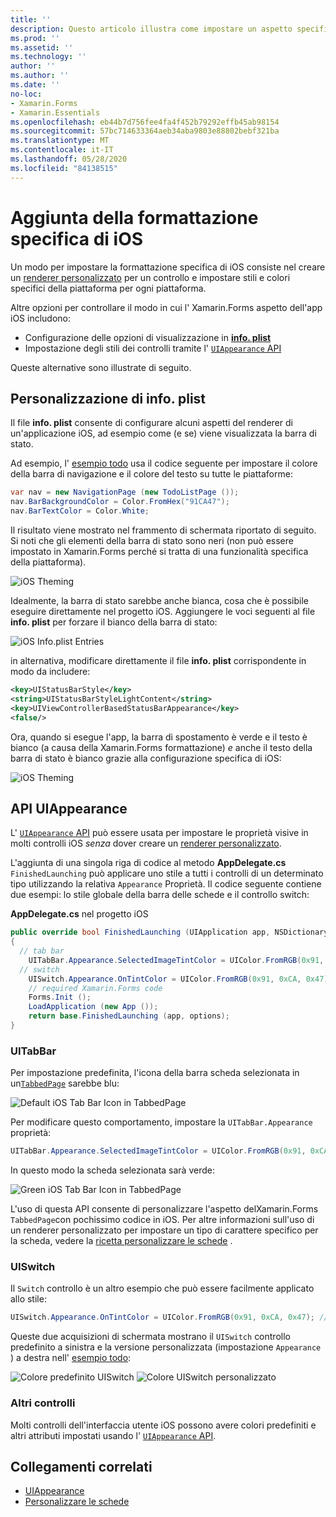 ```yaml
---
title: ''
description: Questo articolo illustra come impostare un aspetto specifico di iOS senza usare un Xamarin.Forms renderer personalizzato.
ms.prod: ''
ms.assetid: ''
ms.technology: ''
author: ''
ms.author: ''
ms.date: ''
no-loc:
- Xamarin.Forms
- Xamarin.Essentials
ms.openlocfilehash: eb44b7d756fee4fa4f452b79292effb45ab98154
ms.sourcegitcommit: 57bc714633364aeb34aba9803e88802bebf321ba
ms.translationtype: MT
ms.contentlocale: it-IT
ms.lasthandoff: 05/28/2020
ms.locfileid: "84138515"
---
```

# <a name="adding-ios-specific-formatting"></a>Aggiunta della formattazione specifica di iOS

Un modo per impostare la formattazione specifica di iOS consiste nel creare un [renderer personalizzato](~/xamarin-forms/app-fundamentals/custom-renderer/index.md) per un controllo e impostare stili e colori specifici della piattaforma per ogni piattaforma.

Altre opzioni per controllare il modo in cui l' Xamarin.Forms aspetto dell'app iOS includono:

- Configurazione delle opzioni di visualizzazione in [ **info. plist**](#info-plist)
- Impostazione degli stili dei controlli tramite l' [ `UIAppearance` API](#uiappearance)

Queste alternative sono illustrate di seguito.

<a name="info-plist"/>

## <a name="customizing-infoplist"></a>Personalizzazione di info. plist

Il file **info. plist** consente di configurare alcuni aspetti del renderer di un'applicazione iOS, ad esempio come (e se) viene visualizzata la barra di stato.

Ad esempio, l' [esempio todo](https://docs.microsoft.com/samples/xamarin/xamarin-forms-samples/todo) usa il codice seguente per impostare il colore della barra di navigazione e il colore del testo su tutte le piattaforme:

```csharp
var nav = new NavigationPage (new TodoListPage ());
nav.BarBackgroundColor = Color.FromHex("91CA47");
nav.BarTextColor = Color.White;
```

Il risultato viene mostrato nel frammento di schermata riportato di seguito. Si noti che gli elementi della barra di stato sono neri (non può essere impostato in Xamarin.Forms perché si tratta di una funzionalità specifica della piattaforma).

![](theme-images/status-default-sml.png "iOS Theming")

Idealmente, la barra di stato sarebbe anche bianca, cosa che è possibile eseguire direttamente nel progetto iOS. Aggiungere le voci seguenti al file **info. plist** per forzare il bianco della barra di stato:

![](theme-images/info-plist.png "iOS Info.plist Entries")

in alternativa, modificare direttamente il file **info. plist** corrispondente in modo da includere:

```xml
<key>UIStatusBarStyle</key>
<string>UIStatusBarStyleLightContent</string>
<key>UIViewControllerBasedStatusBarAppearance</key>
<false/>
```

Ora, quando si esegue l'app, la barra di spostamento è verde e il testo è bianco (a causa della Xamarin.Forms formattazione) *e* anche il testo della barra di stato è bianco grazie alla configurazione specifica di iOS:

![](theme-images/status-white-sml.png "iOS Theming")

<a name="uiappearance"/>

## <a name="uiappearance-api"></a>API UIAppearance

L' [ `UIAppearance` API](~/ios/user-interface/ios-ui/introduction-to-the-appearance-api.md) può essere usata per impostare le proprietà visive in molti controlli iOS *senza* dover creare un [renderer personalizzato](~/xamarin-forms/app-fundamentals/custom-renderer/index.md).

L'aggiunta di una singola riga di codice al metodo **AppDelegate.cs** `FinishedLaunching` può applicare uno stile a tutti i controlli di un determinato tipo utilizzando la relativa `Appearance` Proprietà. Il codice seguente contiene due esempi: lo stile globale della barra delle schede e il controllo switch:

**AppDelegate.cs** nel progetto iOS

```csharp
public override bool FinishedLaunching (UIApplication app, NSDictionary options)
{
  // tab bar
    UITabBar.Appearance.SelectedImageTintColor = UIColor.FromRGB(0x91, 0xCA, 0x47); // green
  // switch
    UISwitch.Appearance.OnTintColor = UIColor.FromRGB(0x91, 0xCA, 0x47); // green
    // required Xamarin.Forms code
    Forms.Init ();
    LoadApplication (new App ());
    return base.FinishedLaunching (app, options);
}
```

### <a name="uitabbar"></a>UITabBar

Per impostazione predefinita, l'icona della barra scheda selezionata in un[`TabbedPage`](~/xamarin-forms/app-fundamentals/navigation/tabbed-page.md)
sarebbe blu:

![](theme-images/tabbar-default.png "Default iOS Tab Bar Icon in TabbedPage")

Per modificare questo comportamento, impostare la `UITabBar.Appearance` proprietà:

```csharp
UITabBar.Appearance.SelectedImageTintColor = UIColor.FromRGB(0x91, 0xCA, 0x47); // green
```

In questo modo la scheda selezionata sarà verde:

![](theme-images/tabbar-custom.png "Green iOS Tab Bar Icon in TabbedPage")

L'uso di questa API consente di personalizzare l'aspetto delXamarin.Forms
`TabbedPage`con pochissimo codice in iOS. Per altre informazioni sull'uso di un renderer personalizzato per impostare un tipo di carattere specifico per la scheda, vedere la [ricetta personalizzare le schede](https://github.com/xamarin/recipes/tree/master/Recipes/xamarin-forms/iOS/customize-tabs) .

### <a name="uiswitch"></a>UISwitch

Il `Switch` controllo è un altro esempio che può essere facilmente applicato allo stile:

```csharp
UISwitch.Appearance.OnTintColor = UIColor.FromRGB(0x91, 0xCA, 0x47); // green
```

Queste due acquisizioni di schermata mostrano il `UISwitch` controllo predefinito a sinistra e la versione personalizzata (impostazione `Appearance` ) a destra nell' [esempio todo](https://docs.microsoft.com/samples/xamarin/xamarin-forms-samples/todo):

![](theme-images/switch-default.png "Colore predefinito UISwitch") ![](theme-images/switch-custom.png "Colore UISwitch personalizzato")

### <a name="other-controls"></a>Altri controlli

Molti controlli dell'interfaccia utente iOS possono avere colori predefiniti e altri attributi impostati usando l' [ `UIAppearance` API](~/ios/user-interface/ios-ui/introduction-to-the-appearance-api.md).

## <a name="related-links"></a>Collegamenti correlati

- [UIAppearance](~/ios/user-interface/ios-ui/introduction-to-the-appearance-api.md)
- [Personalizzare le schede](https://github.com/xamarin/recipes/tree/master/Recipes/xamarin-forms/iOS/customize-tabs)

